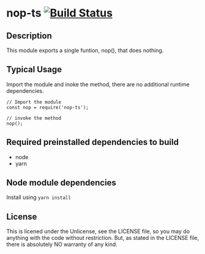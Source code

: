 # nop-ts [![Build Status](https://travis-ci.org/winksaville/nop-ts.svg?branch=master)](https://travis-ci.org/winksaville/nop-ts)
## Description
This module exports a single funtion, nop(), that does
nothing.

## Typical Usage
Import the module and inoke the method,
there are no additional runtime dependencies.
```
// Import the module
const nop = require('nop-ts');

// invoke the method
nop();
```

## Required preinstalled dependencies to build
- node
- yarn

## Node module dependencies
Install using `yarn install`

## License
This is licened under the Unlicense, see the LICENSE file,
so you may do anything with the code without restriction.
But, as stated in the LICENSE file, there is absolutely NO
warranty of any kind.

